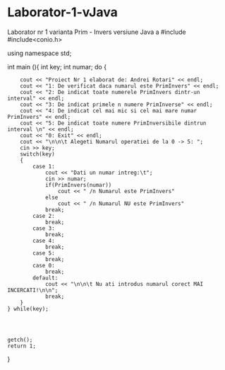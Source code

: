 # Laborator-1-vJava
Laborator nr 1  varianta Prim - Invers versiune Java
a
#include<iostream>
#include<conio.h>

using namespace std;

int main (){
	int key;
	int numar;
	do
	{

		cout << "Proiect Nr 1 elaborat de: Andrei Rotari" << endl;
		cout << "1: De verificat daca numarul este PrimInvers" << endl;
		cout << "2: De indicat toate numerele PrimInvers dintr-un interval" << endl;
		cout << "3: De indicat primele n numere PrimInverse" << endl;
		cout << "4: De indicat cel mai mic si cel mai mare numar PrimInvers" << endl;
		cout << "5: De indicat toate numere PrimInversibile dintrun interval \n" << endl;
		cout << "0: Exit" << endl;
		cout << "\n\n\t Alegeti Numarul operatiei de la 0 -> 5: ";
		cin >> key;
		switch(key)
		{
			case 1:
				cout << "Dati un numar intreg:\t";
				cin >> numar;
				if(PrimInvers(numar))
					cout << " /n Numarul este PrimInvers"
				else
					cout << " /n Numarul NU este PrimInvers"
				break;
			case 2:
				break;
			case 3:
				break;
			case 4:
				break;
			case 5:
				break;
			case 0:
				break;
			default: 
				cout << "\n\n\t Nu ati introdus numarul corect MAI INCERCATI!\n\n";
				break;
		}
	} while(key);
		
	

	
	getch();
	return 1;
}
